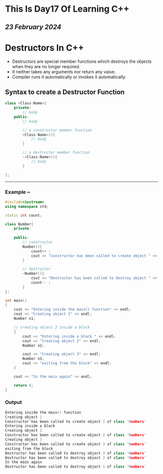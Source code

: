 # This Is Day17 Of Learning C++
## *23 February 2024*

# Destructors In C++
- Destructors are special member functions which destroys the objects when they are no longer required.
- It neither takes any arguments nor return any value.
- Compiler runs it automatically or invokes it automatically.

## Syntax to create a Destructor Function
```cpp
class <Class-Name>{
    private:
        // body
    public:
        // body

        // a constructor member function
        <Class-Name>(){
            // body
        }

        // a destructor member function
        ~<Class-Name>(){
            // body
        }

};
```

------

### Example ~
```cpp
#include<iostream>
using namespace std;

static int count;

class Number{
    private:
    
    public:
        // constructor
        Number(){
            count++ ;
            cout << "Constructor has been called to create object " << count << " of class 'Numbers'" << endl;
        }

        // destructor
        ~Number(){
            cout << "Destructor has been called to destroy object " << count << " of class 'Numbers'" << endl;
            count-- ;
        }
};

int main()
{
    cout << "Entering inside the main() function" << endl;
    cout << "Creating object 1" << endl;
    Number n1;

    // creating object 2 inside a block
    {
        cout << "Entering inside a block " << endl;
        cout << "Creating object 2" << endl;
        Number n2;

        cout << "Creating object 3" << endl;
        Number n3;
        cout << "exiting from the block" << endl;
    }

    cout << "In the main again" << endl;

    return 0;
}
```

### Output
```cpp
Entering inside the main() function
Creating object 1
Constructor has been called to create object 1 of class 'Numbers'
Entering inside a block
Creating object 2
Constructor has been called to create object 2 of class 'Numbers'
Creating object 3
Constructor has been called to create object 3 of class 'Numbers'
exiting from the block
Destructor has been called to destroy object 3 of class 'Numbers'
Destructor has been called to destroy object 2 of class 'Numbers'
In the main again
Destructor has been called to destroy object 1 of class 'Numbers'
```